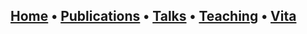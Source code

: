 ## [Home](index.md) • [Publications](publications.md) • [Talks](talks.md) • [Teaching](teaching.md) • [Vita](cv.md)

